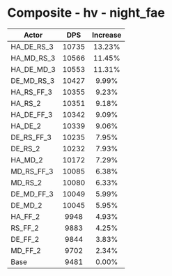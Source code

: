 # Composite - hv - night_fae
| Actor | DPS | Increase |
|---|:---:|:---:|
|HA_DE_RS_3|10735|13.23%|
|HA_MD_RS_3|10566|11.45%|
|HA_DE_MD_3|10553|11.31%|
|DE_MD_RS_3|10427|9.99%|
|HA_RS_FF_3|10355|9.23%|
|HA_RS_2|10351|9.18%|
|HA_DE_FF_3|10342|9.09%|
|HA_DE_2|10339|9.06%|
|DE_RS_FF_3|10235|7.95%|
|DE_RS_2|10232|7.93%|
|HA_MD_2|10172|7.29%|
|MD_RS_FF_3|10085|6.38%|
|MD_RS_2|10080|6.33%|
|DE_MD_FF_3|10049|5.99%|
|DE_MD_2|10045|5.95%|
|HA_FF_2|9948|4.93%|
|RS_FF_2|9883|4.25%|
|DE_FF_2|9844|3.83%|
|MD_FF_2|9702|2.34%|
|Base|9481|0.00%|
